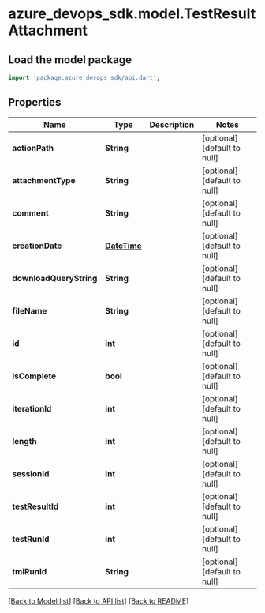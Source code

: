 # azure_devops_sdk.model.TestResultAttachment

## Load the model package
```dart
import 'package:azure_devops_sdk/api.dart';
```

## Properties
Name | Type | Description | Notes
------------ | ------------- | ------------- | -------------
**actionPath** | **String** |  | [optional] [default to null]
**attachmentType** | **String** |  | [optional] [default to null]
**comment** | **String** |  | [optional] [default to null]
**creationDate** | [**DateTime**](DateTime.md) |  | [optional] [default to null]
**downloadQueryString** | **String** |  | [optional] [default to null]
**fileName** | **String** |  | [optional] [default to null]
**id** | **int** |  | [optional] [default to null]
**isComplete** | **bool** |  | [optional] [default to null]
**iterationId** | **int** |  | [optional] [default to null]
**length** | **int** |  | [optional] [default to null]
**sessionId** | **int** |  | [optional] [default to null]
**testResultId** | **int** |  | [optional] [default to null]
**testRunId** | **int** |  | [optional] [default to null]
**tmiRunId** | **String** |  | [optional] [default to null]

[[Back to Model list]](../README.md#documentation-for-models) [[Back to API list]](../README.md#documentation-for-api-endpoints) [[Back to README]](../README.md)


